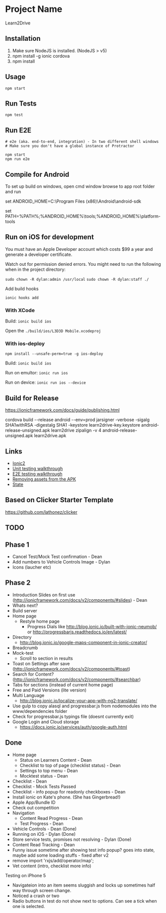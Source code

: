 # Project Name

Learn2Drive

## Installation

1. Make sure NodeJS is installed. (NodeJS > v5)
2. npm install -g ionic cordova
3. npm install

## Usage

```npm start```

## Run Tests

```npm test```

## Run E2E
```
# e2e (aka. end-to-end, integration) - In two different shell windows
# Make sure you don't have a global instance of Protractor

npm start
npm run e2e
```

## Compile for Android

To set up build on windows, open cmd window browse to app root folder and run

set ANDROID_HOME=C:\Program Files (x86)\Android\android-sdk

set PATH=%PATH%;%ANDROID\_HOME%\tools;%ANDROID\_HOME%\platform-tools


## Run on iOS for development

You must have an Apple Developer account which costs $99 a year and generate a developer certificate.

Watch out for permission denied errors. You might need to run the following when in the project directory:
 
 ```sudo chown -R dylan:admin /usr/local```
 ```sudo chown -R dylan:staff ./```

Add build hooks

```ionic hooks add```


### With XCode

Build:
```ionic build ios```

Open the `./build/ios/L3D3D Mobile.xcodeproj`


### With ios-deploy

```npm install --unsafe-perm=true -g ios-deploy```

Build:
```ionic build ios```

Run on emultor:
```ionic run ios```

Run on device:
```ionic run ios --device```

## Build for Release

https://ionicframework.com/docs/guide/publishing.html

cordova build --release android --env=prod
jarsigner -verbose -sigalg SHA1withRSA -digestalg SHA1 -keystore learn2drive-key.keystore android-release-unsigned.apk learn2drive
zipalign -v 4 android-release-unsigned.apk learn2drive.apk


## Links

* [Ionic2](http://ionicframework.com/docs/v2/)
* [Unit testing walkthrough](http://lathonez.com/2016/ionic-2-unit-testing/)
* [E2E testing walkthrough](http://lathonez.com/2016/ionic-2-e2e-testing/)
* [Removing assets from the APK](http://lathonez.com/2016/cordova-remove-assets/)
* [State](https://www.raymondcamden.com/2015/04/20/ionic-adds-a-new-state-feature?utm_content=buffer20073&utm_medium=social&utm_source=twitter.com&utm_campaign=buffer)


## Based on Clicker Starter Template
https://github.com/lathonez/clicker


## TODO

Phase 1
-------
- Cancel Test/Mock Test confirmation - Dean
- Add numbers to Vehicle Controls Image - Dylan 
- Icons (laucher etc)



Phase 2
--------
- Introduction Slides on first use (http://ionicframework.com/docs/v2/components/#slides) - Dean
- Whats next?
- Build server
- Home page
    - Restyle home page
        - Progress Dials like http://blog.ionic.io/built-with-ionic-neumob/
            or http://progressbarjs.readthedocs.io/en/latest/
- Directory
    - http://blog.ionic.io/google-maps-component-in-ionic-creator/
- Breadcrumb
- Mock-test
    - Scroll to section in results
- Toast on Settings after save (http://ionicframework.com/docs/v2/components/#toast)
- Search for Content? (http://ionicframework.com/docs/v2/components/#searchbar)
- Tabs for sections (instead of current home page)
- Free and Paid Versions (lite version)
- Multi Language
    - http://blog.ionic.io/localize-your-app-with-ng2-translate/
- Use gulp to copy alasql and progressbar.js from nodemodules into the www/dependencies folder 
- Check for progressbar.js typings file (doesnt currently exit) 
- Google Login and Cloud storage
    - https://docs.ionic.io/services/auth/google-auth.html



Done
-------
- Home page
    - Status on Learners Content - Dean
    - Checklist to top of page (checklist status) - Dean
    - Settings to top menu - Dean
    - Mocktest status - Dean
- Checklist - Dean
- Checklist - Mock Tests Passed
- Checklist - info popup for readonly checkboxes - Dean
- Install ionic on Kate's phone. (She has Gingerbread!)
- Apple App/Bundle ID
- Check out competition
- Navigation 
    - Content Read Progress - Dean 
    - Test Progress - Dean 
- Vehicle Controls - Dean (Done)
- Running on iOS - Dylan (Done)
- Store service tests, promises not resolving - Dylan (Done)
- Content Read Tracking - Dean
- Funny issue sometime after showing test info popup? goes into state, maybe add some loading stuffs - fixed after v2
- remove import 'rxjs/add/operator/map';
- Vet content (intro, checklist more info)

Testing on iPhone 5
- Navigateion into an item seems sluggish and locks up sometimes half way through screen change.
- Noticed a crash or two
- Radio buttons in test do not show next to options. Can see a tick when one is selected.




